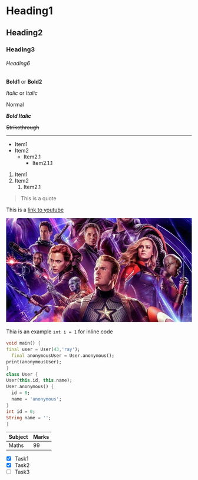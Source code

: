 # Heading1
## Heading2
### Heading3
###### Heading6

__Bold1__ or **Bold2**

_Italic_ or *Italic*

Normal

__*Bold Italic*__

~~Strikethrough~~

___

* Item1
* Item2
  - Item2.1
    * Item2.1.1
    
1. Item1
1. Item2
    1. Item2.1
    
>This is a quote

This is a [link to youtube](www.youtube.com)

![An Avengers' image](/Avenger.jpg)

Thia is an example `int i = 1` for inline code

```Dart
void main() {
final user = User(43,'ray');
  final anonymousUser = User.anonymous();
print(anonymousUser);
}
class User {
User(this.id, this.name);
User.anonymous() {
  id = 0;
  name = 'anonymous';
}
int id = 0;
String name = '';
}
```

|Subject  |Marks  |
|---------|-------|
|Maths    |99     |

* [x] Task1
* [x] Task2
* [ ] Task3
